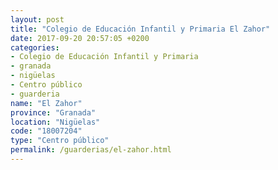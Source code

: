 ```yaml
---
layout: post
title: "Colegio de Educación Infantil y Primaria El Zahor"
date: 2017-09-20 20:57:05 +0200
categories:
- Colegio de Educación Infantil y Primaria
- granada
- nigüelas
- Centro público
- guarderia
name: "El Zahor"
province: "Granada"
location: "Nigüelas"
code: "18007204"
type: "Centro público"
permalink: /guarderias/el-zahor.html
---
```


